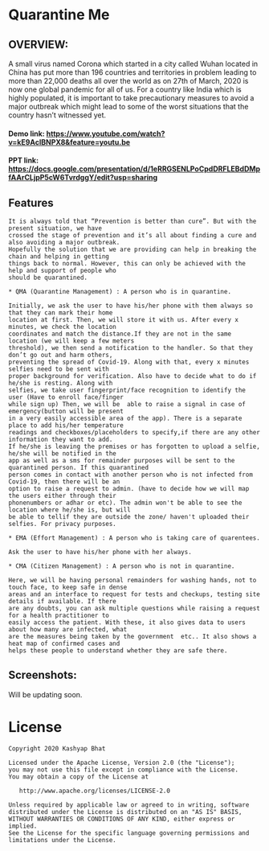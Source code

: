 # Quarantine Me

## OVERVIEW:
A small virus named Corona which started in a city called Wuhan located in China has put more than 196 countries and territories in problem leading to more than 22,000 deaths all over the world as on 27th of March, 2020 is now one global pandemic for all of us. For a country like India which is highly populated, it is important to take precautionary measures to avoid a major outbreak which might lead to some of the worst situations that the country hasn’t witnessed yet. 

#### Demo link: https://www.youtube.com/watch?v=kE9AclBNPX8&feature=youtu.be

#### PPT link: https://docs.google.com/presentation/d/1eRRGSENLPoCpdDRFLEBdDMpfAArCLjpP5cW6TvrdggY/edit?usp=sharing

Features
-----

```
It is always told that “Prevention is better than cure”. But with the present situation, we have 
crossed the stage of prevention and it’s all about finding a cure and also avoiding a major outbreak. 
Hopefully the solution that we are providing can help in breaking the chain and helping in getting 
things back to normal. However, this can only be achieved with the help and support of people who 
should be quarantined.

* QMA (Quarantine Management) : A person who is in quarantine.

Initially, we ask the user to have his/her phone with them always so that they can mark their home 
location at first. Then, we will store it with us. After every x minutes, we check the location 
coordinates and match the distance.If they are not in the same location (we will keep a few meters 
threshold), we then send a notification to the handler. So that they don’t go out and harm others, 
preventing the spread of Covid-19. Along with that, every x minutes selfies need to be sent with 
proper background for verification. Also have to decide what to do if he/she is resting. Along with 
selfies, we take user fingerprint/face recognition to identify the user (Have to enroll face/finger
while sign up) Then, we will be  able to raise a signal in case of emergency(button will be present 
in a very easily accessible area of the app). There is a separate place to add his/her temperature 
readings and checkboxes/placeholders to specify,if there are any other information they want to add. 
If he/she is leaving the premises or has forgotten to upload a selfie, he/she will be notified in the 
app as well as a sms for remainder purposes will be sent to the quarantined person. If this quarantined 
person comes in contact with another person who is not infected from Covid-19, then there will be an 
option to raise a request to admin. (have to decide how we will map the users either through their 
phonenumbers or adhar or etc). The admin won't be able to see the location where he/she is, but will
be able to tellif they are outside the zone/ haven't uploaded their selfies. For privacy purposes.

* EMA (Effort Management) : A person who is taking care of quarentees.

Ask the user to have his/her phone with her always.

* CMA (Citizen Management) : A person who is not in quarantine.

Here, we will be having personal remainders for washing hands, not to touch face, to keep safe in dense 
areas and an interface to request for tests and checkups, testing site details if available. If there 
are any doubts, you can ask multiple questions while raising a request for a health practitioner to 
easily access the patient. With these, it also gives data to users about how many are infected, what 
are the measures being taken by the government  etc.. It also shows a heat map of confirmed cases and 
helps these people to understand whether they are safe there.

```

## Screenshots:
Will be updating soon.
<!--
<div align="center">
 <img title="Home" src="assets/home.png" height="812" width="375" title>
 <img title="Brightness and other settings" src="assets/brightness.png" height="812" width="375">
 <img title="Landscape" src="assets/landscape_img.png" height="375" width="812">
</div>
-->

License
=======

    Copyright 2020 Kashyap Bhat

    Licensed under the Apache License, Version 2.0 (the "License");
    you may not use this file except in compliance with the License.
    You may obtain a copy of the License at

       http://www.apache.org/licenses/LICENSE-2.0

    Unless required by applicable law or agreed to in writing, software
    distributed under the License is distributed on an "AS IS" BASIS,
    WITHOUT WARRANTIES OR CONDITIONS OF ANY KIND, either express or implied.
    See the License for the specific language governing permissions and
    limitations under the License.

